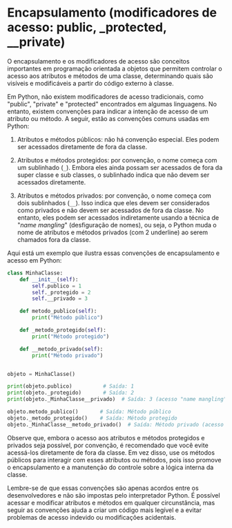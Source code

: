 # Encapsulamento (modificadores de acesso: public, \_protected, \_\_private)

O encapsulamento e os modificadores de acesso são conceitos importantes em programação orientada a objetos que permitem controlar o acesso aos atributos e métodos de uma classe, determinando quais são visíveis e modificáveis a partir do código externo à classe.

Em Python, não existem modificadores de acesso tradicionais, como "public", "private" e "protected" encontrados em algumas linguagens. No entanto, existem convenções para indicar a intenção de acesso de um atributo ou método. A seguir, estão as convenções comuns usadas em Python:

1. Atributos e métodos públicos: não há convenção especial. Eles podem ser acessados diretamente de fora da classe.

2. Atributos e métodos protegidos: por convenção, o nome começa com um sublinhado (`_`). Embora eles ainda possam ser acessados de fora da super classe e sub classes, o sublinhado indica que não devem ser acessados diretamente.

3. Atributos e métodos privados: por convenção, o nome começa com dois sublinhados (`__`). Isso indica que eles devem ser considerados como privados e não devem ser acessados de fora da classe. No entanto, eles podem ser acessados indiretamente usando a técnica de "_name mangling_" (desfiguração de nomes), ou seja, o Python muda o nome de atributos e métodos privados (com 2 underline) ao serem chamados fora da classe.

Aqui está um exemplo que ilustra essas convenções de encapsulamento e acesso em Python:

```python
class MinhaClasse:
    def __init__(self):
        self.publico = 1
        self._protegido = 2
        self.__privado = 3

    def metodo_publico(self):
        print("Método público")

    def _metodo_protegido(self):
        print("Método protegido")

    def __metodo_privado(self):
        print("Método privado")


objeto = MinhaClasse()

print(objeto.publico)          # Saída: 1
print(objeto._protegido)       # Saída: 2
print(objeto._MinhaClasse__privado)  # Saída: 3 (acesso "name mangling")

objeto.metodo_publico()       # Saída: Método público
objeto._metodo_protegido()    # Saída: Método protegido
objeto._MinhaClasse__metodo_privado()  # Saída: Método privado (acesso "name mangling")
```

Observe que, embora o acesso aos atributos e métodos protegidos e privados seja possível, por convenção, é recomendado que você evite acessá-los diretamente de fora da classe. Em vez disso, use os métodos públicos para interagir com esses atributos ou métodos, pois isso promove o encapsulamento e a manutenção do controle sobre a lógica interna da classe.

Lembre-se de que essas convenções são apenas acordos entre os desenvolvedores e não são impostas pelo interpretador Python. É possível acessar e modificar atributos e métodos em qualquer circunstância, mas seguir as convenções ajuda a criar um código mais legível e a evitar problemas de acesso indevido ou modificações acidentais.
